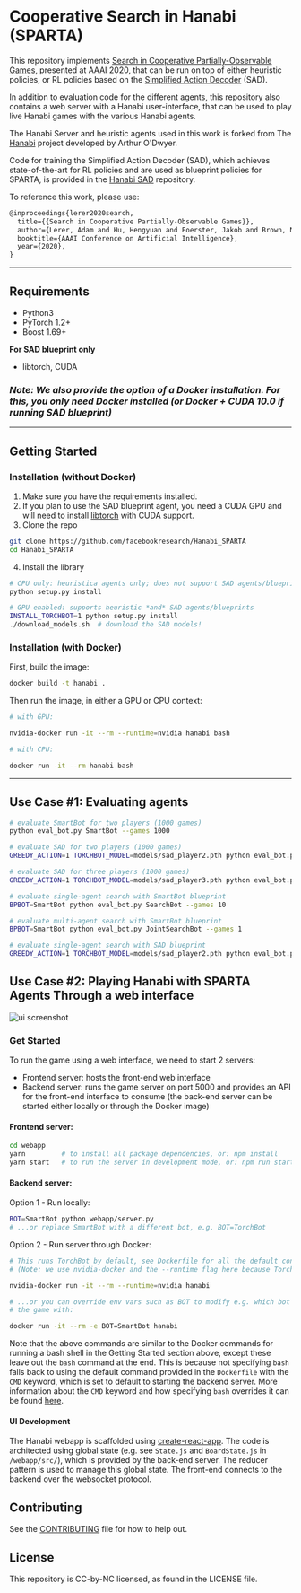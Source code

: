 # Cooperative Search in Hanabi (SPARTA)

This repository implements [Search in Cooperative Partially-Observable Games](https://arxiv.org/abs/1912.02318), presented at AAAI 2020, that can be run on top of either heuristic policies, or RL policies based on the [Simplified Action Decoder](https://arxiv.org/abs/1912.02288) (SAD).

In addition to evaluation code for the different agents, this repository also
contains a web server with a Hanabi user-interface, that can be used to play live Hanabi
games with the various Hanabi agents.

The Hanabi Server and heuristic agents used in this work is forked from The [Hanabi](https://github.com/Quuxplusone/Hanabi) project developed by
Arthur O'Dwyer.

Code for training the Simplified Action Decoder (SAD), which achieves state-of-the-art for RL policies and are used as blueprint policies for SPARTA, is provided in the [Hanabi SAD](https://github.com/facebookresearch/Hanabi_SAD) repository.

To reference this work, please use:

```tex
@inproceedings{lerer2020search,
  title={{Search in Cooperative Partially-Observable Games}},
  author={Lerer, Adam and Hu, Hengyuan and Foerster, Jakob and Brown, Noam},
  booktitle={AAAI Conference on Artificial Intelligence},
  year={2020},
}
```

---

## Requirements
* Python3
* PyTorch 1.2+
* Boost 1.69+

**For SAD blueprint only**
* libtorch, CUDA

### ***Note**: We also provide the option of a Docker installation. For this, you only need Docker installed (or Docker + CUDA 10.0 if running SAD blueprint)*

---

## Getting Started

### Installation (without Docker)
1. Make sure you have the requirements installed.
2. If you plan to use the SAD blueprint agent, you need a CUDA GPU and will need to install [libtorch](https://pytorch.org/cppdocs/installing.html) with CUDA support.
3. Clone the repo

```bash
git clone https://github.com/facebookresearch/Hanabi_SPARTA
cd Hanabi_SPARTA
```

4. Install the library
```bash
# CPU only: heuristica agents only; does not support SAD agents/blueprints
python setup.py install

# GPU enabled: supports heuristic *and* SAD agents/blueprints
INSTALL_TORCHBOT=1 python setup.py install
./download_models.sh  # download the SAD models!
```

### Installation (with Docker)

First, build the image:

```bash
docker build -t hanabi .
```

Then run the image, in either a GPU or CPU context:

```bash
# with GPU:

nvidia-docker run -it --rm --runtime=nvidia hanabi bash

# with CPU:

docker run -it --rm hanabi bash
```

---

## Use Case #1: Evaluating agents

```bash
# evaluate SmartBot for two players (1000 games)
python eval_bot.py SmartBot --games 1000

# evaluate SAD for two players (1000 games)
GREEDY_ACTION=1 TORCHBOT_MODEL=models/sad_player2.pth python eval_bot.py TorchBot --games 1000

# evaluate SAD for three players (1000 games)
GREEDY_ACTION=1 TORCHBOT_MODEL=models/sad_player3.pth python eval_bot.py TorchBot --games 1000 --players 3

# evaluate single-agent search with SmartBot blueprint
BPBOT=SmartBot python eval_bot.py SearchBot --games 10

# evaluate multi-agent search with SmartBot blueprint
BPBOT=SmartBot python eval_bot.py JointSearchBot --games 1

# evaluate single-agent search with SAD blueprint
GREEDY_ACTION=1 TORCHBOT_MODEL=models/sad_player2.pth python eval_bot.py SearchBot

```

## Use Case #2: Playing Hanabi with SPARTA Agents Through a web interface

![ui screenshot](webapp/screenshot.png)

### Get Started

To run the game using a web interface, we need to start 2 servers:
- Frontend server: hosts the front-end web interface
- Backend server: runs the game server on port 5000 and provides an API for the front-end interface to consume (the back-end server can be started either locally or through the Docker image)

#### Frontend server:
```bash
cd webapp
yarn         # to install all package dependencies, or: npm install
yarn start   # to run the server in development mode, or: npm run start
```

#### Backend server:
Option 1 - Run locally:
```bash
BOT=SmartBot python webapp/server.py
# ...or replace SmartBot with a different bot, e.g. BOT=TorchBot
```

Option 2 - Run server through Docker:
```bash
# This runs TorchBot by default, see Dockerfile for all the default config settings:
# (Note: we use nvidia-docker and the --runtime flag here because TorchBot needs a GPU)

nvidia-docker run -it --rm --runtime=nvidia hanabi

# ...or you can override env vars such as BOT to modify e.g. which bot to start
# the game with:

docker run -it --rm -e BOT=SmartBot hanabi
```

Note that the above commands are similar to the Docker commands for running a bash shell in the Getting Started section above, except these leave out the `bash` command at the end. This is because not specifying `bash` falls back to using the default command provided in the `Dockerfile` with the `CMD` keyword, which is set to default to starting the backend server. More information about the `CMD` keyword and how specifying `bash` overrides it can be found [here](https://docs.docker.com/engine/reference/run/#cmd-default-command-or-options).

#### UI Development

The Hanabi webapp is scaffolded using [create-react-app](https://github.com/facebook/create-react-app).
The code is architected using global state (e.g. see `State.js` and `BoardState.js` in `/webapp/src/`), which is provided by the back-end server. The reducer pattern is used to manage this global state. The front-end connects to the backend over the websocket protocol.


## Contributing

See the [CONTRIBUTING](CONTRIBUTING.md) file for how to help out.

## License
This repository is CC-by-NC licensed, as found in the LICENSE file.

